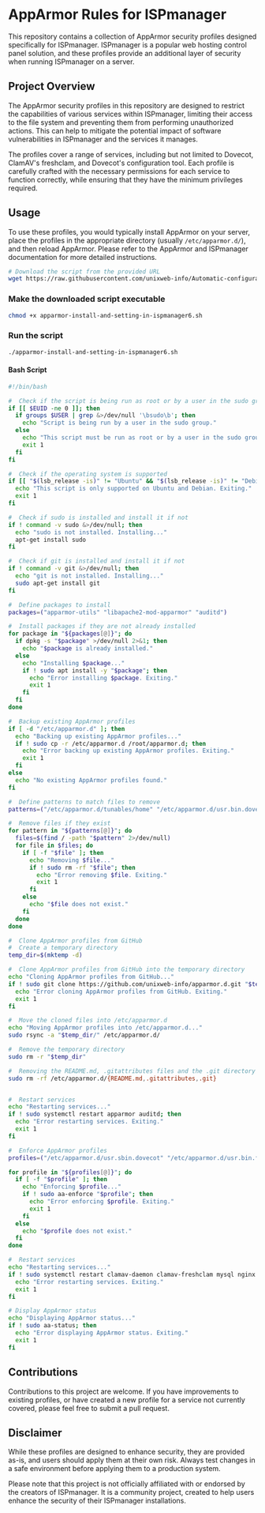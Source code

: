 # AppArmor Rules for ISPmanager

This repository contains a collection of AppArmor security profiles designed specifically for ISPmanager. ISPmanager is a popular web hosting control panel solution, and these profiles provide an additional layer of security when running ISPmanager on a server.

## Project Overview

The AppArmor security profiles in this repository are designed to restrict the capabilities of various services within ISPmanager, limiting their access to the file system and preventing them from performing unauthorized actions. This can help to mitigate the potential impact of software vulnerabilities in ISPmanager and the services it manages.

The profiles cover a range of services, including but not limited to Dovecot, ClamAV's freshclam, and Dovecot's configuration tool. Each profile is carefully crafted with the necessary permissions for each service to function correctly, while ensuring that they have the minimum privileges required.

## Usage

To use these profiles, you would typically install AppArmor on your server, place the profiles in the appropriate directory (usually `/etc/apparmor.d/`), and then reload AppArmor. Please refer to the AppArmor and ISPmanager documentation for more detailed instructions.

```bash
# Download the script from the provided URL
wget https://raw.githubusercontent.com/unixweb-info/Automatic-configuration-of-AppArmor-profiles-in-ISPmanager/main/apparmor-install-and-setting-in-ispmanager6.sh

```
### Make the downloaded script executable
```bash
chmod +x apparmor-install-and-setting-in-ispmanager6.sh
```
### Run the script
```bash
./apparmor-install-and-setting-in-ispmanager6.sh

```
#### Bash Script
```bash
#!/bin/bash

#  Check if the script is being run as root or by a user in the sudo group
if [[ $EUID -ne 0 ]]; then
  if groups $USER | grep &>/dev/null '\bsudo\b'; then
    echo "Script is being run by a user in the sudo group."
  else
    echo "This script must be run as root or by a user in the sudo group. Exiting."
    exit 1
  fi
fi

#  Check if the operating system is supported
if [[ "$(lsb_release -is)" != "Ubuntu" && "$(lsb_release -is)" != "Debian" ]]; then
  echo "This script is only supported on Ubuntu and Debian. Exiting."
  exit 1
fi

#  Check if sudo is installed and install it if not
if ! command -v sudo &>/dev/null; then
  echo "sudo is not installed. Installing..."
  apt-get install sudo
fi

#  Check if git is installed and install it if not
if ! command -v git &>/dev/null; then
  echo "git is not installed. Installing..."
  sudo apt-get install git
fi

#  Define packages to install
packages=("apparmor-utils" "libapache2-mod-apparmor" "auditd")

#  Install packages if they are not already installed
for package in "${packages[@]}"; do
  if dpkg -s "$package" >/dev/null 2>&1; then
    echo "$package is already installed."
  else
    echo "Installing $package..."
    if ! sudo apt install -y "$package"; then
      echo "Error installing $package. Exiting."
      exit 1
    fi
  fi
done

#  Backup existing AppArmor profiles
if [ -d "/etc/apparmor.d" ]; then
  echo "Backing up existing AppArmor profiles..."
  if ! sudo cp -r /etc/apparmor.d /root/apparmor.d; then
    echo "Error backing up existing AppArmor profiles. Exiting."
    exit 1
  fi
else
  echo "No existing AppArmor profiles found."
fi

#  Define patterns to match files to remove
patterns=("/etc/apparmor.d/tunables/home" "/etc/apparmor.d/usr.bin.doveconf" "/etc/apparmor.d/usr.bin.freshclam" "/etc/apparmor.d/usr.lib.dovecot.*" "/etc/apparmor.d/usr.sbin.apache2" "/etc/apparmor.d/usr.sbin.apache2.dpkg-dist" "/etc/apparmor.d/usr.sbin.clamd" "/etc/apparmor.d/usr.sbin.dovecot" "/etc/apparmor.d/usr.sbin.exim4" "/etc/apparmor.d/usr.sbin.mysqld" "/etc/apparmor.d/usr.sbin.nginx" "/etc/apparmor.d/usr.sbin.php-fpm8.1" "/etc/apparmor.d/usr.sbin.proftpd")

#  Remove files if they exist
for pattern in "${patterns[@]}"; do
  files=$(find / -path "$pattern" 2>/dev/null)
  for file in $files; do
    if [ -f "$file" ]; then
      echo "Removing $file..."
      if ! sudo rm -rf "$file"; then
        echo "Error removing $file. Exiting."
        exit 1
      fi
    else
      echo "$file does not exist."
    fi
  done
done

#  Clone AppArmor profiles from GitHub
#  Create a temporary directory
temp_dir=$(mktemp -d)

#  Clone AppArmor profiles from GitHub into the temporary directory
echo "Cloning AppArmor profiles from GitHub..."
if ! sudo git clone https://github.com/unixweb-info/apparmor.d.git "$temp_dir"; then
  echo "Error cloning AppArmor profiles from GitHub. Exiting."
  exit 1
fi

#  Move the cloned files into /etc/apparmor.d
echo "Moving AppArmor profiles into /etc/apparmor.d..."
sudo rsync -a "$temp_dir/" /etc/apparmor.d/

#  Remove the temporary directory
sudo rm -r "$temp_dir"

#  Removing the README.md, .gitattributes files and the .git directory from the /etc/apparmor.d folder.
sudo rm -rf /etc/apparmor.d/{README.md,.gitattributes,.git} 


#  Restart services
echo "Restarting services..."
if ! sudo systemctl restart apparmor auditd; then
  echo "Error restarting services. Exiting."
  exit 1
fi

#  Enforce AppArmor profiles
profiles=("/etc/apparmor.d/usr.sbin.dovecot" "/etc/apparmor.d/usr.bin.freshclam" "/etc/apparmor.d/usr.sbin.clamd" "/etc/apparmor.d/usr.sbin.exim4" "/etc/apparmor.d/usr.sbin.apache2" "/etc/apparmor.d/usr.sbin.mysqld" "/etc/apparmor.d/usr.sbin.nginx" "/etc/apparmor.d/usr.sbin.php-fpm8.1" "/etc/apparmor.d/usr.sbin.proftpd")

for profile in "${profiles[@]}"; do
  if [ -f "$profile" ]; then
    echo "Enforcing $profile..."
    if ! sudo aa-enforce "$profile"; then
      echo "Error enforcing $profile. Exiting."
      exit 1
    fi
  else
    echo "$profile does not exist."
  fi
done

#  Restart services
echo "Restarting services..."
if ! sudo systemctl restart clamav-daemon clamav-freshclam mysql nginx dovecot proftpd php8.1-fpm apache2; then
  echo "Error restarting services. Exiting."
  exit 1
fi

# Display AppArmor status
echo "Displaying AppArmor status..."
if ! sudo aa-status; then
  echo "Error displaying AppArmor status. Exiting."
  exit 1
fi
```
## Contributions

Contributions to this project are welcome. If you have improvements to existing profiles, or have created a new profile for a service not currently covered, please feel free to submit a pull request.

## Disclaimer

While these profiles are designed to enhance security, they are provided as-is, and users should apply them at their own risk. Always test changes in a safe environment before applying them to a production system.

Please note that this project is not officially affiliated with or endorsed by the creators of ISPmanager. It is a community project, created to help users enhance the security of their ISPmanager installations.
